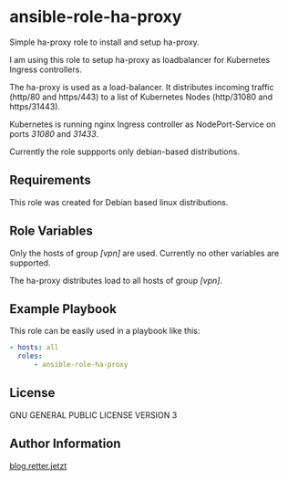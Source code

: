 ansible-role-ha-proxy
=====

Simple ha-proxy role to install and setup ha-proxy. 

I am using this role to setup ha-proxy as loadbalancer for Kubernetes Ingress controllers.

The ha-proxy is used as a load-balancer. It distributes incoming traffic (http/80 and https/443) to a list of Kubernetes Nodes (http/31080 and https/31443).

Kubernetes is running nginx Ingress controller as NodePort-Service on ports _31080_ and _31433_.

Currently the role suppports only debian-based distributions. 

Requirements
----
This role was created for Debian based linux distributions.

Role Variables
----

Only the hosts of group _[vpn]_ are used. Currently no other variables are supported.

The ha-proxy distributes load to all hosts of group _[vpn]_. 


Example Playbook
----
This role can be easily used in a playbook like this: 

```yaml
- hosts: all
  roles:
      - ansible-role-ha-proxy
```

License
-------
GNU GENERAL PUBLIC LICENSE VERSION 3

Author Information
------------------
[blog.retter.jetzt](https://blog.retter.jetzt)


